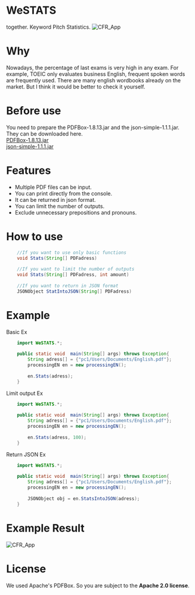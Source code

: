 WeSTATS
==============
together. Keyword Pitch Statistics.
![CFR_App](./img/logo.png)

Why
==============
Nowadays, the percentage of last exams is very high in any exam. For example, TOEIC only evaluates business English, frequent spoken words are frequently used. There are many english wordbooks already on the market. But I think it would be better to check it yourself.

Before use
==============
You need to prepare the PDFBox-1.8.13.jar and the json-simple-1.1.1.jar. <br>
They can be downloaded here. <br>
[PDFBox-1.8.13.jar](https://pdfbox.apache.org/download.cgi) <br>
[json-simple-1.1.1.jar](https://code.google.com/archive/p/json-simple/downloads)

Features
==============
* Multiple PDF files can be input.
* You can print directly from the console.
* It can be returned in json format.
* You can limit the number of outputs.
* Exclude unnecessary prepositions and pronouns.

How to use
==============
```java
    //If you want to use only basic functions
    void Stats(String[] PDFadress)
    
    //If you want to limit the number of outputs
    void Stats(String[] PDFadress, int amount)
    
    //If you want to return in JSON format
    JSONObject StatIntoJSON(String[] PDFadress)
```

Example
==============
Basic Ex

```java
    import WeSTATS.*;
    
    public static void  main(String[] args) throws Exception{
        String adress[] = {"pc1/Users/Documents/English.pdf"};
        processingEN en = new processingEN();
        
        en.Stats(adress);
    }
 ```
    
Limit output Ex
    
```java
    import WeSTATS.*;
    
    public static void  main(String[] args) throws Exception{
        String adress[] = {"pc1/Users/Documents/English.pdf"};
        processingEN en = new processingEN();
        
        en.Stats(adress, 100);
    }
```
    
Return JSON Ex

```java
    import WeSTATS.*;
    
    public static void  main(String[] args) throws Exception{
        String adress[] = {"pc1/Users/Documents/English.pdf"};
        processingEN en = new processingEN();
        
        JSONObject obj = en.StatsIntoJSON(adress);
    }
```
    
Example Result
==============
![CFR_App](./img/result.png)

License
==============
We used Apache's PDFBox. So you are subject to the **Apache 2.0 license**.